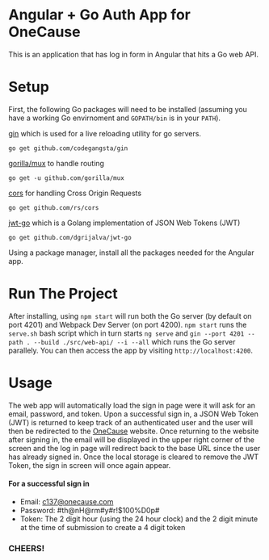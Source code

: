 # Angular + Go Auth App for OneCause
This is an application that has log in form in Angular that hits a Go web API.

# Setup
First, the following Go packages will need to be installed (assuming you have a working Go envirnoment and `GOPATH/bin` is in your `PATH`).

[gin](https://github.com/codegangsta/gin) which is used for a live reloading utility for go servers.
```
go get github.com/codegangsta/gin
```

[gorilla/mux](https://github.com/gorilla/mux) to handle routing
```
go get -u github.com/gorilla/mux
```

[cors](https://github.com/rs/cors) for handling Cross Origin Requests
```
go get github.com/rs/cors
```

[jwt-go](https://github.com/dgrijalva/jwt-go) which is a Golang implementation of JSON Web Tokens (JWT)
```
go get github.com/dgrijalva/jwt-go
```

Using a package manager, install all the packages needed for the Angular app.

# Run The Project
After installing, using `npm start` will run both the Go server (by default on port 4201) and Webpack Dev Server (on port 4200). `npm start` runs the `serve.sh` bash script which in turn starts `ng serve` and `gin --port 4201 --path . --build ./src/web-api/ --i --all` which runs the Go server parallely. You can then access the app by visiting `http://localhost:4200`.

# Usage
The web app will automatically load the sign in page were it will ask for an email, password, and token. Upon a successful sign in, a JSON Web Token (JWT) is returned to keep track of an authenticated user and the user will then be redirected to the [OneCause](https://www.onecause.com) website. Once returning to the website after signing in, the email will be displayed in the upper right corner of the screen and the log in page will redirect back to the base URL since the user has already signed in. Once the local storage is cleared to remove the JWT Token, the sign in screen will once again appear.

#### For a successful sign in
* Email: c137@onecause.com
* Password: #th@nH@rm#y#r!$100%D0p#
* Token: The 2 digit hour (using the 24 hour clock) and the 2 digit minute at the time of submission to create a 4 digit token

### CHEERS!
